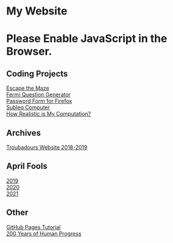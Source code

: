 # My Website

<noscript><h1>Please Enable JavaScript in the Browser.</h1></noscript>

<script>
if (!(location.toString().endsWith("april-fools-2022"))) {
  location = "pranks/2021";
}
</script>

## Coding Projects
[Escape the Maze](https://github.com/joshlsastro/Escape_The_Maze)  
[Fermi Question Generator](https://trinket.io/python/03800f644a)  
[Password Form for Firefox](password_form.md)  
[Subleq Computer](https://github.com/joshlsastro/subleq_cpu)  
[How Realistic is My Computation?](landauer)

## Archives

[Troubadours Website 2018-2019](//troubasite.github.io)

## April Fools

[2019](pranks/2019)  
[2020](pranks/2020)  
[2021](pranks/2021)

## Other
[GitHub Pages Tutorial](gh_pages_tutorial.md)  
[200 Years of Human Progress](last_200_years.md)
